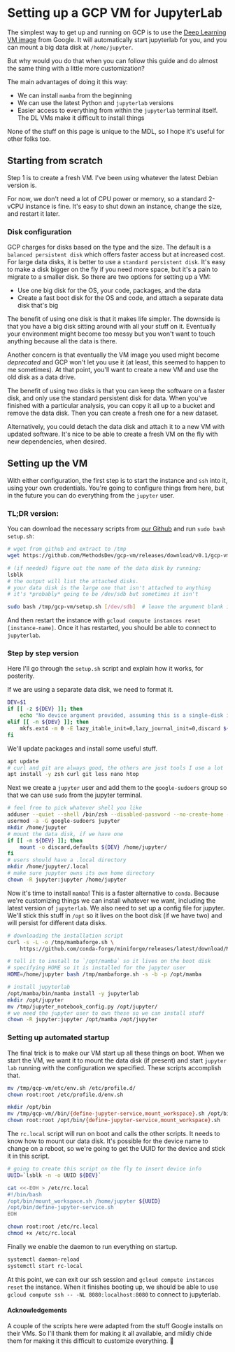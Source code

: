 # Setting up a GCP VM for JupyterLab

The simplest way to get up and running on GCP is to use the [Deep Learning VM image](https://cloud.google.com/deep-learning-vm) from Google. It will automatically start jupyterlab for you, and you can mount a big data disk at `/home/jupyter`.

But why would you do that when you can follow this guide and do almost the same thing with a little more customization?

The main advantages of doing it this way:

 * We can install `mamba` from the beginning
 * We can use the latest Python and `jupyterlab` versions
 * Easier access to everything from within the `jupyterlab` terminal itself. The DL VMs make it difficult to install things

None of the stuff on this page is unique to the MDL, so I hope it's useful for other folks too.

## Starting from scratch

Step 1 is to create a fresh VM. I've been using whatever the latest Debian version is.

For now, we don't need a lot of CPU power or memory, so a standard 2-vCPU instance is fine. It's easy to shut down an instance, change the size, and restart it later.

### Disk configuration

GCP charges for disks based on the type and the size. The default is a `balanced persistent disk` which offers faster access but at increased cost. For large data disks, it is better to use a `standard persistent disk`. It's easy to make a disk bigger on the fly if you need more space, but it's a pain to migrate to a smaller disk. So there are two options for setting up a VM:

 * Use one big disk for the OS, your code, packages, and the data
 * Create a fast boot disk for the OS and code, and attach a separate data disk that's big
 
The benefit of using one disk is that it makes life simpler. The downside is that you have a big disk sitting around with all your stuff on it. Eventually your environment might become too messy but you won't want to touch anything because all the data is there.
  
Another concern is that eventually the VM image you used might become _deprecated_ and GCP won't let you use it (at least, this seemed to happen to me sometimes). At that point, you'll want to create a new VM and use the old disk as a data drive.

The benefit of using two disks is that you can keep the software on a faster disk, and only use the standard persistent disk for data. When you've finished with a particular analysis, you can copy it all up to a bucket and remove the data disk. Then you can create a fresh one for a new dataset.

Alternatively, you could detach the data disk and attach it to a new VM with updated software. It's nice to be able to create a fresh VM on the fly with new dependencies, when desired.

## Setting up the VM

With either configuration, the first step is to start the instance and `ssh` into it, using your own credentials. You're going to configure things from here, but in the future you can do everything from the `jupyter` user.

### TL;DR version:

You can download the necessary scripts from [our Github](https://github.com/MethodsDev/gcp-vm/releases) and run `sudo bash setup.sh`:

```bash
# wget from github and extract to /tmp
wget https://github.com/MethodsDev/gcp-vm/releases/download/v0.1/gcp-vm.tgz -O - | tar -xz -C /tmp

# (if needed) figure out the name of the data disk by running:
lsblk
# the output will list the attached disks.
# your data disk is the large one that isn't attached to anything
# it's *probably* going to be /dev/sdb but sometimes it isn't

sudo bash /tmp/gcp-vm/setup.sh [/dev/sdb]  # leave the argument blank if not needed
```

And then restart the instance with `gcloud compute instances reset [instance-name]`. Once it has restarted, you should be able to connect to `jupyterlab`.

### Step by step version

Here I'll go through the `setup.sh` script and explain how it works, for posterity.

If we are using a separate data disk, we need to format it.

```bash
DEV=$1
if [[ -z ${DEV} ]]; then
	echo "No device argument provided, assuming this is a single-disk instance"
elif [[ -n ${DEV} ]]; then
	mkfs.ext4 -m 0 -E lazy_itable_init=0,lazy_journal_init=0,discard ${DEV}
fi
```

We'll update packages and install some useful stuff.

```bash
apt update
# curl and git are always good, the others are just tools I use a lot
apt install -y zsh curl git less nano htop
```

Next we create a `jupyter` user and add them to the `google-sudoers` group so that we can use `sudo` from the jupyter terminal.

```bash
# feel free to pick whatever shell you like
adduser --quiet --shell /bin/zsh --disabled-password --no-create-home --gecos "" jupyter
usermod -a -G google-sudoers jupyter
mkdir /home/jupyter
# mount the data disk, if we have one
if [[ -n ${DEV} ]]; then
	mount -o discard,defaults ${DEV} /home/jupyter/
fi
# users should have a .local directory
mkdir /home/jupyter/.local
# make sure jupyter owns its own home directory
chown -R jupyter:jupyter /home/jupyter
```

Now it's time to install `mamba`! This is a faster alternative to `conda`. Because we're customizing things we can install whatever we want, including the latest version of `jupyterlab`. We also need to set up a config file for jupyter. We'll stick this stuff in `/opt` so it lives on the boot disk (if we have two) and will persist for different data disks.


```bash
# downloading the installation script
curl -s -L -o /tmp/mambaforge.sh \
    https://github.com/conda-forge/miniforge/releases/latest/download/Mambaforge-Linux-x86_64.sh

# tell it to install to `/opt/mamba` so it lives on the boot disk
# specifying HOME so it is installed for the jupyter user
HOME=/home/jupyter bash /tmp/mambaforge.sh -s -b -p /opt/mamba

# install jupyterlab
/opt/mamba/bin/mamba install -y jupyterlab
mkdir /opt/jupyter
mv /tmp/jupyter_notebook_config.py /opt/jupyter/
# we need the jupyter user to own these so we can install stuff
chown -R jupyter:jupyter /opt/mamba /opt/jupyter
```

### Setting up automated startup

The final trick is to make our VM start up all these things on boot. When we start the VM, we want it to mount the data disk (if present) and start `jupyter lab` running with the configuration we specified. These scripts accomplish that.

```bash
mv /tmp/gcp-vm/etc/env.sh /etc/profile.d/
chown root:root /etc/profile.d/env.sh

mkdir /opt/bin
mv /tmp/gcp-vm//bin/{define-jupyter-service,mount_workspace}.sh /opt/bin/
chown root:root /opt/bin/{define-jupyter-service,mount_workspace}.sh
```

The `rc.local` script will run on boot and calls the other scripts. It needs to know how to mount our data disk. It's possible for the device name to change on a reboot, so we're going to get the UUID for the device and stick it in this script.

```bash
# going to create this script on the fly to insert device info
UUID=`lsblk -n -o UUID ${DEV}`

cat <<-EOH > /etc/rc.local
#!/bin/bash
/opt/bin/mount_workspace.sh /home/jupyter ${UUID}
/opt/bin/define-jupyter-service.sh
EOH

chown root:root /etc/rc.local 
chmod +x /etc/rc.local 
```

Finally we enable the daemon to run everything on startup.

```bash
systemctl daemon-reload
systemctl start rc-local
```

At this point, we can exit our ssh session and `gcloud compute instances reset` the instance. When it finishes booting up, we should be able to use `gcloud compute ssh -- -NL 8080:localhost:8080` to connect to jupyterlab.

#### Acknowledgements

A couple of the scripts here were adapted from the stuff Google installs on their VMs. So I'll thank them for making it all available, and mildly chide them for making it this difficult to customize everything. 🙂

